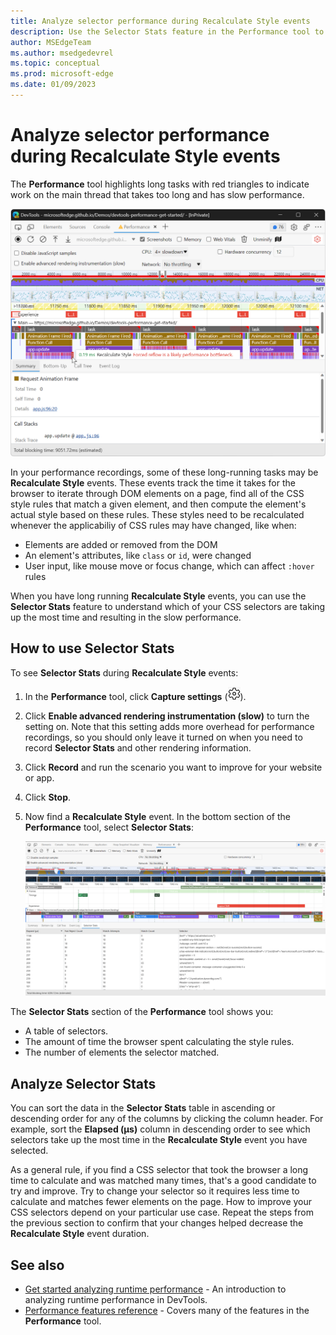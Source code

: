 ```yaml
---
title: Analyze selector performance during Recalculate Style events
description: Use the Selector Stats feature in the Performance tool to understand which of your CSS selectors are taking up the most time during Recalculate Style events.
author: MSEdgeTeam
ms.author: msedgedevrel
ms.topic: conceptual
ms.prod: microsoft-edge
ms.date: 01/09/2023
---
```

# Analyze selector performance during Recalculate Style events

The **Performance** tool highlights long tasks with red triangles to indicate work on the main thread that takes too long and has slow performance.  

![Long Task indicators for events on the main thread with slow performance](../media/evaluate-performance-performance-animation-frame-fired.msft.png)

In your performance recordings, some of these long-running tasks may be **Recalculate Style** events.  These events track the time it takes for the browser to iterate through DOM elements on a page, find all of the CSS style rules that match a given element, and then compute the element's actual style based on these rules.  These styles need to be recalculated whenever the applicabiliy of CSS rules may have changed, like when:

- Elements are added or removed from the DOM
- An element's attributes, like `class` or `id`, were changed
- User input, like mouse move or focus change, which can affect `:hover` rules

When you have long running **Recalculate Style** events, you can use the **Selector Stats** feature to understand which of your CSS selectors are taking up the most time and resulting in the slow performance.

## How to use Selector Stats

To see **Selector Stats** during **Recalculate Style** events:

1. In the **Performance** tool, click **Capture settings** (![Capture settings icon](../media/capture-settings-icon.msft.png)).

1. Click **Enable advanced rendering instrumentation (slow)** to turn the setting on. Note that this setting adds more overhead for performance recordings, so you should only leave it turned on when you need to record **Selector Stats** and other rendering information.
 
1. Click **Record** and run the scenario you want to improve for your website or app.

1. Click **Stop**.

1. Now find a **Recalculate Style** event. In the bottom section of the **Performance** tool, select **Selector Stats**:

   ![Selector Stats in the Performance tool](images/performance-tool-selector-stats.png)
 
The **Selector Stats** section of the **Performance** tool shows you:
* A table of selectors.
* The amount of time the browser spent calculating the style rules.
* The number of elements the selector matched.

## Analyze Selector Stats

You can sort the data in the **Selector Stats** table in ascending or descending order for any of the columns by clicking the column header.  For example, sort the **Elapsed (µs)** column in descending order to see which selectors take up the most time in the **Recalculate Style** event you have selected.

As a general rule, if you find a CSS selector that took the browser a long time to calculate and was matched many times, that's a good candidate to try and improve.  Try to change your selector so it requires less time to calculate and matches fewer elements on the page.  How to improve your CSS selectors depend on your particular use case. Repeat the steps from the previous section to confirm that your changes helped decrease the **Recalculate Style** event duration.

<!-- ====================================================================== -->
## See also

* [Get started analyzing runtime performance](./index.md) - An introduction to analyzing runtime performance in DevTools.
* [Performance features reference](./reference.md) - Covers many of the features in the **Performance** tool.
<!-- TO-DO, add link to Patrick's blog post -->